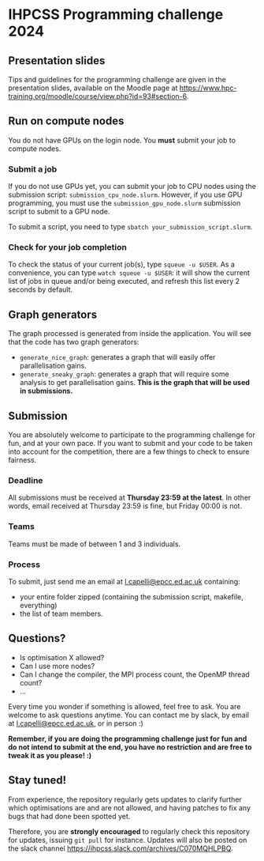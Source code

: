 # IHPCSS Programming challenge 2024

## Presentation slides
Tips and guidelines for the programming challenge are given in the presentation slides, available on the Moodle page at https://www.hpc-training.org/moodle/course/view.php?id=93#section-6.

## Run on compute nodes
You do not have GPUs on the login node. You **must** submit your job to compute nodes.

### Submit a job
If you do not use GPUs yet, you can submit your job to CPU nodes using the submission script: `submission_cpu_node.slurm`. However, if you use GPU programming, you must use the `submission_gpu_node.slurm` submission script to submit to a GPU node.

To submit a script, you need to type `sbatch your_submission_script.slurm`.

### Check for your job completion
To check the status of your current job(s), type `squeue -u $USER`. As a convenience, you can type `watch squeue -u $USER`: it will show the current list of jobs in queue and/or being executed, and refresh this list every 2 seconds by default.

## Graph generators
The graph processed is generated from inside the application. You will see that the code has two graph generators:
- `generate_nice_graph`: generates a graph that will easily offer parallelisation gains.
- `generate_sneaky_graph`: generates a graph that will require some analysis to get parallelisation gains. **This is the graph that will be used in submissions.**

## Submission
You are absolutely welcome to participate to the programming challenge for fun, and at your own pace. If you want to submit and your code to be taken into account for the competition, there are a few things to check to ensure fairness.

### Deadline
All submissions must be received at **Thursday 23:59 at the latest**. In other words, email received at Thursday 23:59 is fine, but Friday 00:00 is not.

### Teams
Teams must be made of between 1 and 3 individuals.

### Process
To submit, just send me an email at l.capelli@epcc.ed.ac.uk containing:
- your entire folder zipped (containing the submission script, makefile, everything)
- the list of team members.

## Questions?

- Is optimisation X allowed?
- Can I use more nodes?
- Can I change the compiler, the MPI process count, the OpenMP thread count?
- ...

Every time you wonder if something is allowed, feel free to ask. You are welcome to ask questions anytime. You can contact me by slack, by email at l.capelli@epcc.ed.ac.uk, or in person :)

**Remember, if you are doing the programming challenge just for fun and do not intend to submit at the end, you have no restriction and are free to tweak it as you please! :)**

## Stay tuned!

From experience, the repository regularly gets updates to clarify further which optimisations are and are not allowed, and having patches to fix any bugs that had done been spotted yet.

Therefore, you are **strongly encouraged** to regularly check this repository for updates, issuing `git pull` for instance.
Updates will also be posted on the slack channel https://ihpcss.slack.com/archives/C070MQHLPBQ.
